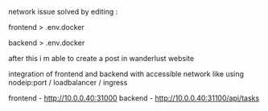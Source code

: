 network issue solved by editing :

frontend > .env.docker

backend > .env.docker 

after this i m able to create a post in wanderlust website

integration of frontend and backend with accessible network like using nodeip:port / loadbalancer / ingress


frontend - http://10.0.0.40:31000
backend - http://10.0.0.40:31100/api/tasks
